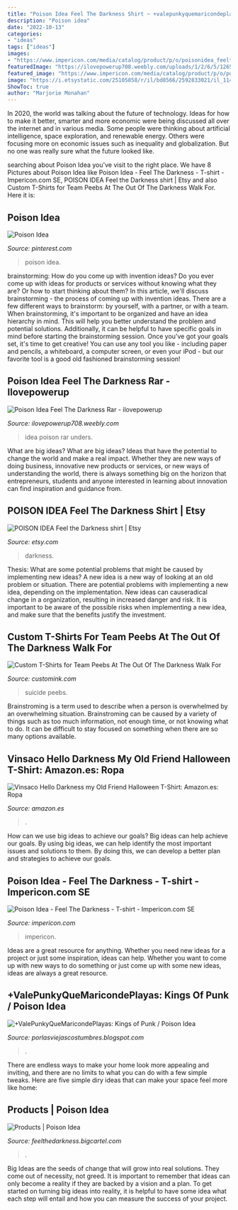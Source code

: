 ```yaml
---
title: "Poison Idea Feel The Darkness Shirt ~ +valepunkyquemaricondeplayas: Kings Of Punk / Poison Idea"
description: "Poison idea"
date: "2022-10-13"
categories:
- "ideas"
tags: ["ideas"]
images:
- "https://www.impericon.com/media/catalog/product/p/o/poisonidea_feelthedarkness_tops_tshirt_ph12105_art20-009089_803343264685_435386-736_lg.jpg"
featuredImage: "https://ilovepowerup708.weebly.com/uploads/1/2/6/5/126527899/658907849.jpg"
featured_image: "https://www.impericon.com/media/catalog/product/p/o/poisonidea_feelthedarkness_tops_tshirt_ph12105_art20-009089_803343264685_435386-736_lg.jpg"
image: "https://i.etsystatic.com/25105858/r/il/bd8566/2592833021/il_1140xN.2592833021_bbk3.jpg"
ShowToc: true
author: "Marjorie Monahan"
---
```



In 2020, the world was talking about the future of technology. Ideas for how to make it better, smarter and more economic were being discussed all over the internet and in various media. Some people were thinking about artificial intelligence, space exploration, and renewable energy. Others were focusing more on economic issues such as inequality and globalization. But no one was really sure what the future looked like.

	

		
searching about Poison Idea you've visit to the right place. We have 8 Pictures about Poison Idea like Poison Idea - Feel The Darkness - T-shirt - Impericon.com SE, POISON IDEA Feel the Darkness shirt | Etsy and also Custom T-Shirts for Team Peebs At The Out Of The Darkness Walk For. Here it is:
		
    
## Poison Idea

<img loading=lazy src="https://i.pinimg.com/originals/01/57/fd/0157fd154e676d8fafa21b707f19a320.jpg" onerror="this.onerror=null;this.src='https://tse1.mm.bing.net/th?id=OIP.La8AA9-h_0thhQ5cYLtNuwHaFX&amp;pid=15.1';" alt="Poison Idea">

_Source: pinterest.com_

>poison idea. 

	

brainstorming: How do you come up with invention ideas?
Do you ever come up with ideas for products or services without knowing what they are? Or how to start thinking about them? In this article, we'll discuss brainstorming - the process of coming up with invention ideas.
There are a few different ways to brainstorm: by yourself, with a partner, or with a team. When brainstorming, it's important to be organized and have an idea hierarchy in mind. This will help you better understand the problem and potential solutions. Additionally, it can be helpful to have specific goals in mind before starting the brainstorming session. Once you've got your goals set, it's time to get creative! You can use any tool you like - including paper and pencils, a whiteboard, a computer screen, or even your iPod - but our favorite tool is a good old fashioned brainstorming session!

    
## Poison Idea Feel The Darkness Rar - Ilovepowerup

<img loading=lazy src="https://ilovepowerup708.weebly.com/uploads/1/2/6/5/126527899/658907849.jpg" onerror="this.onerror=null;this.src='https://tse4.mm.bing.net/th?id=OIP.2VlAUpzNGLTNPDY3M5FxOAHaHa&amp;pid=15.1';" alt="Poison Idea Feel The Darkness Rar - ilovepowerup">

_Source: ilovepowerup708.weebly.com_

>idea poison rar unders. 

	

What are big ideas?
What are big ideas? Ideas that have the potential to change the world and make a real impact. Whether they are new ways of doing business, innovative new products or services, or new ways of understanding the world, there is always something big on the horizon that entrepreneurs, students and anyone interested in learning about innovation can find inspiration and guidance from.

    
## POISON IDEA Feel The Darkness Shirt | Etsy

<img loading=lazy src="https://i.etsystatic.com/25105858/r/il/bd8566/2592833021/il_1140xN.2592833021_bbk3.jpg" onerror="this.onerror=null;this.src='https://tse3.mm.bing.net/th?id=OIP.BrBibBM2ARRiz61fGnMf3QHaHX&amp;pid=15.1';" alt="POISON IDEA Feel the Darkness shirt | Etsy">

_Source: etsy.com_

>darkness. 

	

Thesis: What are some potential problems that might be caused by implementing new ideas?
A new idea is a new way of looking at an old problem or situation. There are potential problems with implementing a new idea, depending on the implementation. New ideas can causeradical change in a organization, resulting in increased danger and risk. It is important to be aware of the possible risks when implementing a new idea, and make sure that the benefits justify the investment.

    
## Custom T-Shirts For Team Peebs At The Out Of The Darkness Walk For

<img loading=lazy src="https://s3.amazonaws.com/customink-iotw-east-prod/images/25049/original/SANY0159.JPG?1425373433" onerror="this.onerror=null;this.src='https://tse3.mm.bing.net/th?id=OIP.xKXLByL1-238zDKDt2mTWAHaFj&amp;pid=15.1';" alt="Custom T-Shirts for Team Peebs At The Out Of The Darkness Walk For">

_Source: customink.com_

>suicide peebs. 

	

Brainstroming is a term used to describe when a person is overwhelmed by an overwhelming situation. Brainstroming can be caused by a variety of things such as too much information, not enough time, or not knowing what to do. It can be difficult to stay focused on something when there are so many options available.

    
## Vinsaco Hello Darkness My Old Friend Halloween T-Shirt: Amazon.es: Ropa

<img loading=lazy src="https://images-na.ssl-images-amazon.com/images/I/617YswqZCNL._AC_UX679_.jpg" onerror="this.onerror=null;this.src='https://tse3.mm.bing.net/th?id=OIP._SJhea2DynnYHNq5H7IIRwHaJS&amp;pid=15.1';" alt="Vinsaco Hello Darkness my Old Friend Halloween T-Shirt: Amazon.es: Ropa">

_Source: amazon.es_

>. 

	

How can we use big ideas to achieve our goals?
Big ideas can help achieve our goals. By using big ideas, we can help identify the most important issues and solutions to them. By doing this, we can develop a better plan and strategies to achieve our goals.

    
## Poison Idea - Feel The Darkness - T-shirt - Impericon.com SE

<img loading=lazy src="https://www.impericon.com/media/catalog/product/p/o/poisonidea_feelthedarkness_tops_tshirt_ph12105_art20-009089_803343264685_435386-736_lg.jpg" onerror="this.onerror=null;this.src='https://tse3.mm.bing.net/th?id=OIP.wgewSWBCdqQguMUcshTl1AHaKt&amp;pid=15.1';" alt="Poison Idea - Feel The Darkness - T-shirt - Impericon.com SE">

_Source: impericon.com_

>impericon. 

	

Ideas are a great resource for anything. Whether you need new ideas for a project or just some inspiration, ideas can help. Whether you want to come up with new ways to do something or just come up with some new ideas, ideas are always a great resource.

    
## +ValePunkyQueMaricondePlayas: Kings Of Punk / Poison Idea

<img loading=lazy src="https://2.bp.blogspot.com/-j6nAwJp5nTo/Tu24Nq275LI/AAAAAAAAABM/mcI_aKjgc_Q/s320/PoisonIdea-FeelTheDarkness.jpg" onerror="this.onerror=null;this.src='https://tse2.mm.bing.net/th?id=OIP.ReKGJjOfY9erTwt4EmoEYQEsEX&amp;pid=15.1';" alt="+ValePunkyQueMaricondePlayas: Kings of Punk / Poison Idea">

_Source: porlasviejascostumbres.blogspot.com_

>. 

	

There are endless ways to make your home look more appealing and inviting, and there are no limits to what you can do with a few simple tweaks. Here are five simple diry ideas that can make your space feel more like home:

    
## Products | Poison Idea

<img loading=lazy src="https://assets.bigcartel.com/product_images/267971450/7E77B6FC-6155-4000-915B-C7A75AC63FFC.jpeg?auto=format&amp;fit=max&amp;w=800" onerror="this.onerror=null;this.src='https://tse2.mm.bing.net/th?id=OIP.3QPj5M8cq47EESX6BuoeFwHaHa&amp;pid=15.1';" alt="Products | Poison Idea">

_Source: feelthedarkness.bigcartel.com_

>. 

	

Big Ideas are the seeds of change that will grow into real solutions. They come out of necessity, not greed. It is important to remember that ideas can only become a reality if they are backed by a vision and a plan. To get started on turning big ideas into reality, it is helpful to have some idea what each step will entail and how you can measure the success of your project.

